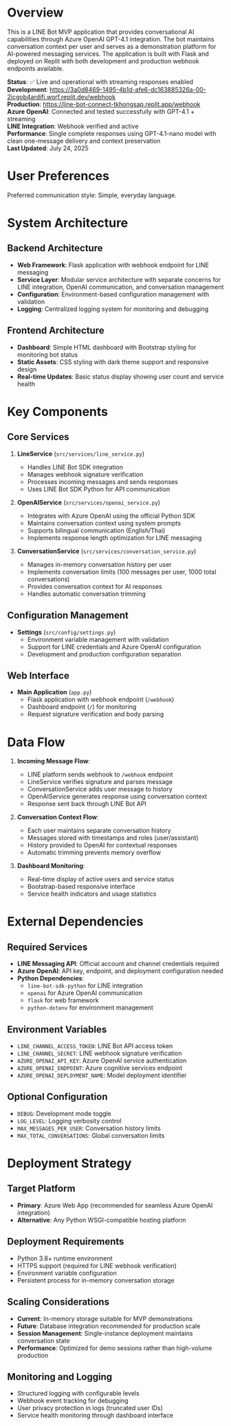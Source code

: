# Overview

This is a LINE Bot MVP application that provides conversational AI capabilities through Azure OpenAI GPT-4.1 integration. The bot maintains conversation context per user and serves as a demonstration platform for AI-powered messaging services. The application is built with Flask and deployed on Replit with both development and production webhook endpoints available.

**Status**: ✅ Live and operational with streaming responses enabled  
**Development**: https://3a0d8469-1495-4b1d-afe6-dc163885326a-00-2icgob4ardifi.worf.replit.dev/webhook  
**Production**: https://line-bot-connect-tkhongsap.replit.app/webhook  
**Azure OpenAI**: Connected and tested successfully with GPT-4.1 + streaming  
**LINE Integration**: Webhook verified and active  
**Performance**: Single complete responses using GPT-4.1-nano model with clean one-message delivery and context preservation  
**Last Updated**: July 24, 2025

# User Preferences

Preferred communication style: Simple, everyday language.

# System Architecture

## Backend Architecture
- **Web Framework**: Flask application with webhook endpoint for LINE messaging
- **Service Layer**: Modular service architecture with separate concerns for LINE integration, OpenAI communication, and conversation management
- **Configuration**: Environment-based configuration management with validation
- **Logging**: Centralized logging system for monitoring and debugging

## Frontend Architecture
- **Dashboard**: Simple HTML dashboard with Bootstrap styling for monitoring bot status
- **Static Assets**: CSS styling with dark theme support and responsive design
- **Real-time Updates**: Basic status display showing user count and service health

# Key Components

## Core Services
1. **LineService** (`src/services/line_service.py`)
   - Handles LINE Bot SDK integration
   - Manages webhook signature verification
   - Processes incoming messages and sends responses
   - Uses LINE Bot SDK Python for API communication

2. **OpenAIService** (`src/services/openai_service.py`)
   - Integrates with Azure OpenAI using the official Python SDK
   - Maintains conversation context using system prompts
   - Supports bilingual communication (English/Thai)
   - Implements response length optimization for LINE messaging

3. **ConversationService** (`src/services/conversation_service.py`)
   - Manages in-memory conversation history per user
   - Implements conversation limits (100 messages per user, 1000 total conversations)
   - Provides conversation context for AI responses
   - Handles automatic conversation trimming

## Configuration Management
- **Settings** (`src/config/settings.py`)
  - Environment variable management with validation
  - Support for LINE credentials and Azure OpenAI configuration
  - Development and production configuration separation

## Web Interface
- **Main Application** (`app.py`)
  - Flask application with webhook endpoint (`/webhook`)
  - Dashboard endpoint (`/`) for monitoring
  - Request signature verification and body parsing

# Data Flow

1. **Incoming Message Flow**:
   - LINE platform sends webhook to `/webhook` endpoint
   - LineService verifies signature and parses message
   - ConversationService adds user message to history
   - OpenAIService generates response using conversation context
   - Response sent back through LINE Bot API

2. **Conversation Context Flow**:
   - Each user maintains separate conversation history
   - Messages stored with timestamps and roles (user/assistant)
   - History provided to OpenAI for contextual responses
   - Automatic trimming prevents memory overflow

3. **Dashboard Monitoring**:
   - Real-time display of active users and service status
   - Bootstrap-based responsive interface
   - Service health indicators and usage statistics

# External Dependencies

## Required Services
- **LINE Messaging API**: Official account and channel credentials required
- **Azure OpenAI**: API key, endpoint, and deployment configuration needed
- **Python Dependencies**: 
  - `line-bot-sdk-python` for LINE integration
  - `openai` for Azure OpenAI communication  
  - `flask` for web framework
  - `python-dotenv` for environment management

## Environment Variables
- `LINE_CHANNEL_ACCESS_TOKEN`: LINE Bot API access token
- `LINE_CHANNEL_SECRET`: LINE webhook signature verification
- `AZURE_OPENAI_API_KEY`: Azure OpenAI service authentication
- `AZURE_OPENAI_ENDPOINT`: Azure cognitive services endpoint
- `AZURE_OPENAI_DEPLOYMENT_NAME`: Model deployment identifier

## Optional Configuration
- `DEBUG`: Development mode toggle
- `LOG_LEVEL`: Logging verbosity control
- `MAX_MESSAGES_PER_USER`: Conversation history limits
- `MAX_TOTAL_CONVERSATIONS`: Global conversation limits

# Deployment Strategy

## Target Platform
- **Primary**: Azure Web App (recommended for seamless Azure OpenAI integration)
- **Alternative**: Any Python WSGI-compatible hosting platform

## Deployment Requirements
- Python 3.8+ runtime environment
- HTTPS support (required for LINE webhook verification)
- Environment variable configuration
- Persistent process for in-memory conversation storage

## Scaling Considerations
- **Current**: In-memory storage suitable for MVP demonstrations
- **Future**: Database integration recommended for production scale
- **Session Management**: Single-instance deployment maintains conversation state
- **Performance**: Optimized for demo sessions rather than high-volume production

## Monitoring and Logging
- Structured logging with configurable levels
- Webhook event tracking for debugging
- User privacy protection in logs (truncated user IDs)
- Service health monitoring through dashboard interface